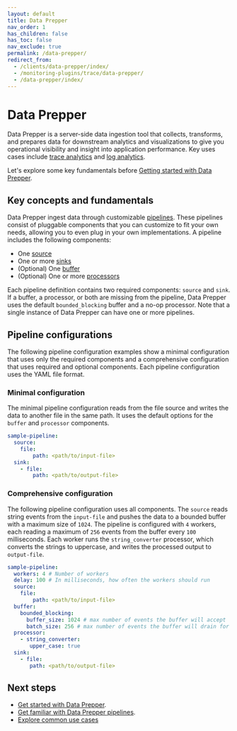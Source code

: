 ```yaml
---
layout: default
title: Data Prepper 
nav_order: 1
has_children: false
has_toc: false
nav_exclude: true
permalink: /data-prepper/
redirect_from: 
  - /clients/data-prepper/index/
  - /monitoring-plugins/trace/data-prepper/
  - /data-prepper/index/
---
```


# Data Prepper

Data Prepper is a server-side data ingestion tool that collects, transforms, and prepares data for downstream analytics and visualizations to give you operational visibility and insight into application performance. Key uses cases include [trace analytics]({{site.url}}{{site.baseurl}}/data-prepper/common-use-cases/trace-analytics/) and [log analytics]({{site.url}}{{site.baseurl}}/data-prepper/common-use-cases/log-analytics/). 

Let's explore some key fundamentals before [Getting started with Data Prepper]({{site.url}}{{site.baseurl}}/data-prepper/getting-started/). 

## Key concepts and fundamentals

Data Prepper ingest data through customizable [pipelines]({{site.url}}{{site.baseurl}}/data-prepper/pipelines/pipelines/). These pipelines consist of pluggable components that you can customize to fit your own needs, allowing you to even plug in your own implementations. A pipeline includes the following components: 

- One [source]({{site.url}}{{site.baseurl}}/data-prepper/pipelines/configuration/sources/sources/)
- One or more [sinks]({{site.url}}{{site.baseurl}}/data-prepper/pipelines/configuration/sinks/sinks/)
- (Optional) One [buffer]({{site.url}}{{site.baseurl}}/data-prepper/pipelines/configuration/buffers/buffers/)
- (Optional) One or more [processors]({{site.url}}{{site.baseurl}}/data-prepper/pipelines/configuration/processors/processors/)

Each pipeline definition contains two required components: `source` and `sink`. If a buffer, a processor, or both are missing from the pipeline, Data Prepper uses the default `bounded_blocking` buffer and a no-op processor. Note that a single instance of Data Prepper can have one or more pipelines.

## Pipeline configurations

The following pipeline configuration examples show a minimal configuration that uses only the required components and a comprehensive configuration that uses required and optional components. Each pipeline configuration uses the YAML file format.

### Minimal configuration

The minimal pipeline configuration reads from the file source and writes the data to another file in the same path. It uses the default options for the `buffer` and `processor` components.

```yml
sample-pipeline:
  source:
    file:
        path: <path/to/input-file>
  sink:
    - file:
        path: <path/to/output-file>
```

### Comprehensive configuration

The following pipeline configuration uses all components. The `source` reads string events from the `input-file` and pushes the data to a bounded buffer with a maximum size of `1024`. The pipeline is configured with `4` workers, each reading a maximum of `256` events from the buffer every `100` milliseconds. Each worker runs the `string_converter` processor, which converts the strings to uppercase, and writes the processed output to `output-file`.

```yml
sample-pipeline:
  workers: 4 # Number of workers
  delay: 100 # In milliseconds, how often the workers should run
  source:
    file:
        path: <path/to/input-file>
  buffer:
    bounded_blocking:
      buffer_size: 1024 # max number of events the buffer will accept
      batch_size: 256 # max number of events the buffer will drain for each read
  processor:
    - string_converter:
       upper_case: true
  sink:
    - file:
       path: <path/to/output-file>
```

## Next steps

- [Get started with Data Prepper]({{site.url}}{{site.baseurl}}/data-prepper/getting-started/).
- [Get familiar with Data Prepper pipelines]({{site.url}}{{site.baseurl}}/data-prepper/pipelines/pipelines/).
- [Explore common use cases]({{site.url}}{{site.baseurl}}/data-prepper/common-use-cases/common-use-cases/) 
